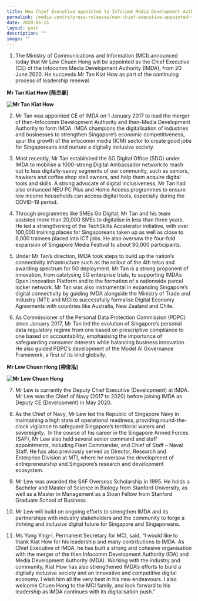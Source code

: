 ```yaml
---
title: New Chief Executive appointed to Infocomm Media Development Authority
permalink: /media-centre/press-releases/new-chief-executive-appointed-to-infocomm-media-development-authority/
date: 2020-06-15
layout: post
description: ""
image: ""
---
```

1. The Ministry of Communications and Information (MCI) announced today that Mr Lew Chuen Hong will be appointed as the Chief Executive (CE) of the Infocomm Media Development Authority (IMDA), from 20 June 2020. He succeeds Mr Tan Kiat How as part of the continuing process of leadership renewal.  

**Mr Tan Kiat How [陈杰豪]**

**![Mr Tan Kiat How](https://www.mci.gov.sg/-/media/MciCorp/Images/Portfolios/PressRoomSPics/Mr-Tan-Kiat-How.ashx)**

2. Mr Tan was appointed CE of IMDA on 1 January 2017 to lead the merger of then-Infocomm Development Authority and then-Media Development Authority to form IMDA. IMDA champions the digitalisation of industries and businesses to strengthen Singapore’s economic competitiveness, spur the growth of the infocomm media (ICM) sector to create good jobs for Singaporeans and nurture a digitally inclusive society.  
  
3. Most recently, Mr Tan established the SG Digital Office (SDO) under IMDA to mobilise a 1000-strong Digital Ambassador network to reach out to less digitally-savvy segments of our community, such as seniors, hawkers and coffee shop stall owners, and help them acquire digital tools and skills. A strong advocate of digital inclusiveness, Mr Tan had also enhanced NEU PC Plus and Home Access programmes to ensure low income households can access digital tools, especially during the COVID-19 period.  
  
4. Through programmes like SMEs Go Digital, Mr Tan and his team assisted more than 20,000 SMEs to digitalise in less than three years. He led a strengthening of the TechSkills Accelerator initiative, with over 100,000 training places for Singaporeans taken up as well as close to 6,000 trainees placed into ICT jobs. He also oversaw the four-fold expansion of Singapore Media Festival to about 90,000 participants.  
  
5. Under Mr Tan’s direction, IMDA took steps to build up the nation’s connectivity infrastructure such as the rollout of the 4th telco and awarding spectrum for 5G deployment. Mr Tan is a strong proponent of innovation, from catalysing 5G enterprise trials, to supporting IMDA’s Open Innovation Platform and to the formation of a nationwide parcel locker network. Mr Tan was also instrumental in expanding Singapore’s digital connectivity by guiding IMDA alongside the Ministry of Trade and Industry (MTI) and MCI to successfully formalise Digital Economy Agreements with countries like Australia, New Zealand and Chile.  
  
6. As Commissioner of the Personal Data Protection Commission (PDPC) since January 2017, Mr Tan led the evolution of Singapore’s personal data regulatory regime from one based on prescriptive compliance to one based on accountability, emphasising the importance of safeguarding consumer interests while balancing business innovation. He also guided PDPC’s development of the Model AI Governance Framework, a first of its kind globally.    
  
**Mr Lew Chuen Hong [柳俊泓]**

**![Mr Lew Chuen Hong](https://www.mci.gov.sg/-/media/MciCorp/Images/Portfolios/PressRoomSPics/Mr-Lew-Chuen-Hong.ashx)**

7. Mr Lew is currently the Deputy Chief Executive (Development) at IMDA. Mr Lew was the Chief of Navy (2017 to 2020) before joining IMDA as Deputy CE (Development) in May 2020.   

8. As the Chief of Navy, Mr Lew led the Republic of Singapore Navy in maintaining a high state of operational readiness, providing round-the-clock vigilance to safeguard Singapore’s territorial waters and sovereignty.  In the course of his career in the Singapore Armed Forces (SAF), Mr Lew also held several senior command and staff appointments, including Fleet Commander, and Chief of Staff – Naval Staff. He has also previously served as Director, Research and Enterprise Division at MTI, where he oversaw the development of entrepreneurship and Singapore’s research and development ecosystem.  
  
9. Mr Lew was awarded the SAF Overseas Scholarship in 1995. He holds a Bachelor and Master of Science in Biology from Stanford University, as well as a Master in Management as a Sloan Fellow from Stanford Graduate School of Business.  
  
10. Mr Lew will build on ongoing efforts to strengthen IMDA and its partnerships with industry stakeholders and the community to forge a thriving and inclusive digital future for Singapore and Singaporeans.  
  
11. Ms Yong Ying-I, Permanent Secretary for MCI, said, “I would like to thank Kiat How for his leadership and many contributions to IMDA. As Chief Executive of IMDA, he has built a strong and cohesive organisation with the merger of the then Infocomm Development Authority (IDA) and Media Development Authority (MDA). Working with the industry and community, Kiat How has also strengthened IMDA’s efforts to build a digitally inclusive society and an innovative and competitive digital economy. I wish him all the very best in his new endeavours. I also welcome Chuen Hong to the MCI family, and look forward to his leadership as IMDA continues with its digitalisation push.”
